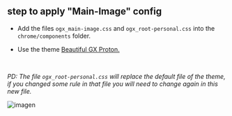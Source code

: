 ## step to apply "Main-Image" config

<ul><li><p>Add the files <code>ogx_main-image.css</code> and <code>ogx_root-personal.css</code> into the <code>chrome/components</code> folder.</p></li><li>Use the theme <a href="https://addons.mozilla.org/es/firefox/addon/beautiful-opera-gx-proton/">Beautiful GX Proton.</a></li></ul></br>

<p><i>PD: The file <code>ogx_root-personal.css</code> will replace the default file of the theme, if you changed some rule in that file you will 
  need to change again in this new file.</i></p>
  
![imagen](https://user-images.githubusercontent.com/22057609/187052998-35e41223-3247-4d94-b1f1-8ca9ddd5dca7.png)
